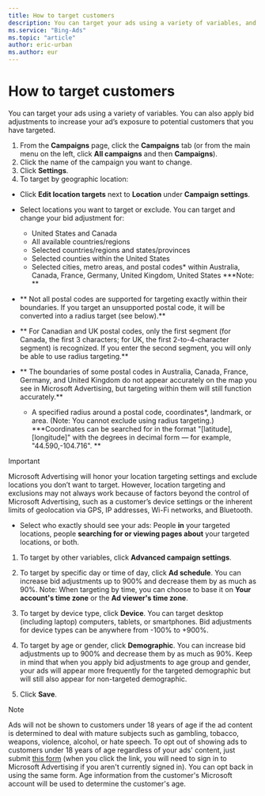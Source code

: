 ```yaml
---
title: How to target customers
description: You can target your ads using a variety of variables, and then you can increase your bid amount to improve the chance that your ads are displayed.
ms.service: "Bing-Ads"
ms.topic: "article"
author: eric-urban
ms.author: eur
---
```


# How to target customers

You can target your ads using a variety of variables. You can also apply bid adjustments to increase your ad’s exposure to potential customers that you have targeted.

1. From the **Campaigns** page, click the **Campaigns** tab (or from the main menu on the left, click **All campaigns** and then **Campaigns**).
1. Click the name of the campaign you want to change.
1. Click  **Settings**.
1. To target by geographic location:
  - Click **Edit location targets** next to **Location** under **Campaign settings**.
  - Select locations you want to target or exclude. You can target and change your bid adjustment for:
    - United States and Canada
    - All available countries/regions
    - Selected countries/regions and states/provinces
    - Selected counties within the United States
    - Selected cities, metro areas, and postal codes\* within Australia, Canada, France, Germany, United Kingdom, United States
**\*Note:	**
- **	Not all postal codes are supported for targeting exactly within their boundaries. If you target an unsupported postal code, it will be converted into a radius target (see below).**
- **	For Canadian and UK postal codes, only the first segment (for Canada, the first 3 characters; for UK, the first 2-to-4-character segment) is recognized. If you enter the second segment, you will only be able to use radius targeting.**
- **	The boundaries of some postal codes in Australia, Canada, France, Germany, and United Kingdom do not appear accurately on the map you see in Microsoft Advertising, but targeting within them will still function accurately.**

    - A specified radius around a postal code, coordinates\*, landmark, or area. (Note: You cannot exclude using radius targeting.)
**\*Coordinates can be searched for in the format "[latitude], [longitude]" with the degrees in decimal form — for example, "44.590,-104.716". **

> [!IMPORTANT]
> Microsoft Advertising will honor your location targeting settings and exclude locations you don’t want to target. However, location targeting and exclusions may not always work because of factors beyond the control of Microsoft Advertising, such as a customer’s device settings or the inherent limits of geolocation via GPS, IP addresses, Wi-Fi networks, and Bluetooth.

  - Select who exactly should see your ads: People **in** your targeted locations, people **searching for or viewing pages about** your targeted locations, or both.

1. To target by other variables, click **Advanced campaign settings**.
  1. To target by specific day or time of day, click **Ad schedule**. You can increase bid adjustments up to 900% and decrease them by as much as 90%. Note: When targeting by time, you can choose to base it on **Your account's time zone** or the **Ad viewer's time zone**.
  1. To target by device type, click **Device**. You can target desktop (including laptop) computers, tablets, or smartphones. Bid adjustments for device types can be anywhere from -100% to +900%.
  1. To target by age or gender, click **Demographic**. You can increase bid adjustments up to 900% and decrease them by as much as 90%. Keep in mind that when you apply bid adjustments to age group and gender, your ads will appear more frequently for the targeted demographic but will still also appear for non-targeted demographic.

1. Click **Save**.

> [!NOTE]
> Ads will not be shown to customers under 18 years of age if the ad content is determined to deal with mature subjects such as gambling, tobacco, weapons, violence, alcohol, or hate speech.
> To opt out of showing ads to customers under 18 years of age regardless of your ads' content, just submit [this form](https://go.microsoft.com/fwlink?LinkId=875182) (when you click the link, you will need to sign in to Microsoft Advertising if you aren't currently signed in). You can opt back in using the same form.
> Age information from the customer's Microsoft account will be used to determine the customer's age.


